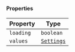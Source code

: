 #### Properties

| Property                       | Type                                       |
| ------------------------------ | ------------------------------------------ |
| <a id="loading"></a> `loading` | `boolean`                                  |
| <a id="values"></a> `values`   | [`Settings`](./generated/html/Settings.md) |
